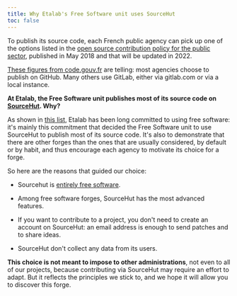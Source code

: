 ```yaml
---
title: Why Etalab's Free Software unit uses SourceHut
toc: false
---
```


To publish its source code, each French public agency can pick up one
of the options listed in the [open source contribution policy for the
public
sector](https://disic.github.io/politique-de-contribution-open-source/introduction.en.html),
published in May 2018 and that will be updated in 2022.

[These figures from code.gouv.fr](https://code.gouv.fr/#/stats) are
telling: most agencies choose to publish on GitHub.  Many others use
GitLab, either via gitlab.com or via a local instance.

**At Etalab, the Free Software unit publishes most of its source code
on [SourceHut](https://sourcehut.org).  Why?**

As shown in [this
list](https://github.com/etalab/etalab/blob/master/logiciels-libres.md#les-logiciels-libres-utilis%C3%A9s-par-etalab),
Etalab has been long committed to using free software: it's mainly
this commitment that decided the Free Software unit to use SourceHut
to publish most of its source code.  It's also to demonstrate that
there are other forges than the ones that are usually considered, by
default or by habit, and thus encourage each agency to motivate its
choice for a forge.

So here are the reasons that guided our choice:

- Sourcehut is [entirely free software](https://sr.ht/~sircmpwn/sourcehut/). 

- Among free software forges, SourceHut has the most advanced
  features.

- If you want to contribute to a project, you don't need to create an
  account on SourceHut: an email address is enough to send patches and
  to share ideas.
  
- SourceHut don't collect any data from its users.

**This choice is not meant to impose to other administrations**, not
even to all of our projects, because contributing via SourceHut may
require an effort to adapt.  But it reflects the principles we stick
to, and we hope it will allow you to discover this forge.
